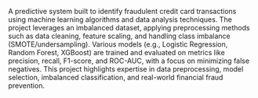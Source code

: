 A predictive system built to identify fraudulent credit card transactions using machine learning algorithms and data analysis techniques. The project leverages an imbalanced dataset, applying preprocessing methods such as data cleaning, feature scaling, and handling class imbalance (SMOTE/undersampling). Various models (e.g., Logistic Regression, Random Forest, XGBoost) are trained and evaluated on metrics like precision, recall, F1-score, and ROC-AUC, with a focus on minimizing false negatives. This project highlights expertise in data preprocessing, model selection, imbalanced classification, and real-world financial fraud prevention.

